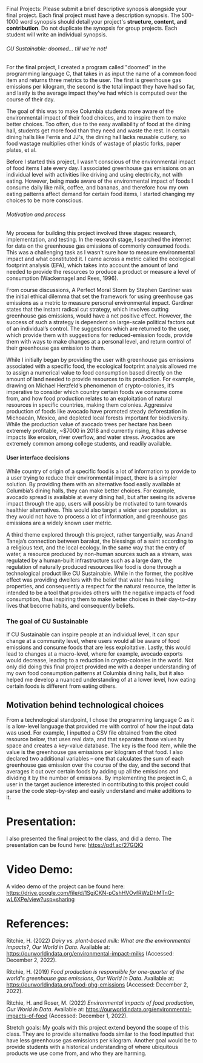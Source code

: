 Final Projects: Please submit a brief descriptive synopsis alongside your final project. Each final project must have a description synopsis. The 500-1000 word synopsis should detail your project's **structure, content, and contribution**. Do not duplicate the synopsis for group projects. Each student will write an individual synopsis.

###### _CU Sustainable: doomed… till we're not!_

For the final project, I created a program called "doomed" in the programming language C, that takes in as input the name of a common food item and returns three metrics to the user. The first is greenhouse gas emissions per kilogram, the second is the total impact they have had so far, and lastly is the average impact they've had which is computed over the course of their day.

The goal of this was to make Columbia students more aware of the environmental impact of their food choices, and to inspire them to make better choices. Too often, due to the easy availability of food at the dining hall, students get more food than they need and waste the rest. In certain dining halls like Ferris and JJ's, the dining hall lacks reusable cutlery, so food wastage multiplies other kinds of wastage of plastic forks, paper plates, et al.

Before I started this project, I wasn't conscious of the environmental impact of food items I ate every day. I associated greenhouse gas emissions on an individual level with activities like driving and using electricity, not with eating. However, being made aware of the environmental impact of foods I consume daily like milk, coffee, and bananas, and therefore how my own eating patterns affect demand for certain food items, I started changing my choices to be more conscious.

###### Motivation and process 

My process for building this project involved three stages: research, implementation, and testing. In the research stage, I searched the internet for data on the greenhouse gas emissions of commonly consumed foods. This was a challenging task as I wasn't sure how to measure environmental impact and what constituted it. I came across a metric called the ecological footprint analysis (EFA), which takes into account the amount of land needed to provide the resources to produce a product or measure a level of consumption (Wackernagel and Rees, 1996). 

From course discussions, A Perfect Moral Storm by Stephen Gardiner was the initial ethical dilemma that set the framework for using greenhouse gas emissions as a metric to measure personal environmental impact. Gardiner states that the instant radical cut strategy, which involves cutting greenhouse gas emissions, would have a net positive effect. However, the success of such a strategy is dependent on large-scale political factors out of an individual’s control. The suggestions which are returned to the user, which provide them with suggestions for reduced-emission foods, provide them with ways to make changes at a personal level, and return control of their greenhouse gas emission to them. 

While I initially began by providing the user with greenhouse gas emissions associated with a specific food, the ecological footprint analysis allowed me to assign a numerical value to food consumption based directly on the amount of land needed to provide resources to its production. For example, drawing on Michael Herzfeld’s phenomenon of crypto-colonies, it’s imperative to consider which country certain foods we consume come from, and how food production relates to an exploitation of natural resources in specific countries, making them colonies. Aggressive production of foods like avocado have promoted steady deforestation in Michoacán, Mexico, and depleted local forests important for biodiversity. While the production value of avocado trees per hectare has been extremely profitable, ~$7000 in 2018 and currently rising, it has adverse impacts like erosion, river overflow, and water stress. Avocados are extremely common among college students, and readily available.

#### User interface decisions

While country of origin of a specific food is a lot of information to provide to a user trying to reduce their environmental impact, there is a simpler solution. By providing them with an alternative food easily available at Columbia’s dining halls, they can make better choices. For example, avocado spread is available at every dining hall, but after seeing its adverse impact through the app, users will possibly be motivated to turn towards healthier alternatives. This would also target a wider user population, as they would not have to process a lot of information, and greenhouse gas emissions are a widely known user metric.

A third theme explored through this project, rather tangentially, was Anand Taneja’s connection between barakat, the blessings of a saint according to a religious text, and the local ecology. In the same way that the entry of water, a resource produced by non-human sources such as a stream, was regulated by a human-built infrastructure such as a large dam, the regulation of naturally produced resources like food is done through a technological product like CU Sustainable. While in the former, the positive effect was providing dwellers with the belief that water has healing properties, and consequently a respect for the natural resource, the latter is intended to be a tool that provides others with the negative impacts of food consumption, thus inspiring them to make better choices in their day-to-day lives that become habits, and consequently beliefs. 

### The goal of CU Sustainable

If CU Sustainable can inspire people at an individual level, it can spur change at a community level, where users would all be aware of food emissions and consume foods that are less exploitative. Lastly, this would lead to changes at a macro-level, where for example, avocado exports would decrease, leading to a reduction in crypto-colonies in the world. Not only did doing this final project provided me with a deeper understanding of my own food consumption patterns at Columbia dining halls, but it also helped me develop a nuanced understanding of at a lower level, how eating certain foods is different from eating others. 

## Motivation behind technological choices

From a technological standpoint, I chose the programming language C as it is a low-level language that provided me with control of how the input data was used. For example, I inputted a CSV file obtained from the cited resource below, that uses real data, and that separates those values by space and creates a key-value database. The key is the food item, while the value is the greenhouse gas emissions per kilogram of that food. I also declared two additional variables – one that calculates the sum of each greenhouse gas emission over the course of the day, and the second that averages it out over certain foods by adding up all the emissions and dividing it by the number of emissions. By implementing the project in C, a user in the target audience interested in contributing to this project could parse the code step-by-step and easily understand and make additions to it. 

# Presentation:

I also presented the final project to the class, and did a demo. The presentation can be found here: https://pdf.ac/27GQlQ

# Video Demo:

A video demo of the project can be found here: https://drive.google.com/file/d/1SgjCKN-pCshHVOvfRWzDhMTnG-wL6XPe/view?usp=sharing

# References:

Ritchie, H. (2022) _Dairy vs. plant-based milk: What are the environmental impacts?_, _Our World in Data_. Available at: https://ourworldindata.org/environmental-impact-milks (Accessed: December 2, 2022).

Ritchie, H. (2019) _Food production is responsible for one-quarter of the world's greenhouse gas emissions_, _Our World in Data_. Available at: https://ourworldindata.org/food-ghg-emissions (Accessed: December 2, 2022).

Ritchie, H. and Roser, M. (2022) _Environmental impacts of food production_, _Our World in Data_. Available at: https://ourworldindata.org/environmental-impacts-of-food (Accessed: December 1, 2022).

Stretch goals: My goals with this project extend beyond the scope of this class. They are to provide alternative foods similar to the food inputted that have less greenhouse gas emissions per kilogram. Another goal would be to provide students with a historical understanding of where ubiquitous products we use come from, and who they are harming.
